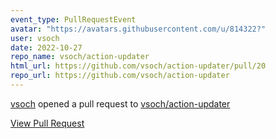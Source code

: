 ```yaml
---
event_type: PullRequestEvent
avatar: "https://avatars.githubusercontent.com/u/814322?"
user: vsoch
date: 2022-10-27
repo_name: vsoch/action-updater
html_url: https://github.com/vsoch/action-updater/pull/20
repo_url: https://github.com/vsoch/action-updater
---
```


<a href='https://github.com/vsoch' target='_blank'>vsoch</a> opened a pull request to <a href='https://github.com/vsoch/action-updater' target='_blank'>vsoch/action-updater</a>

<a href='https://github.com/vsoch/action-updater/pull/20' target='_blank'>View Pull Request</a>
